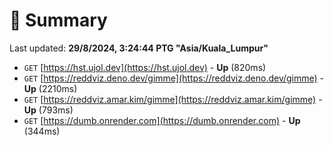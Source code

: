 # 📖 Summary
Last updated: **29/8/2024, 3:24:44 PTG "Asia/Kuala_Lumpur"**

- `GET` [https://hst.ujol.dev](https://hst.ujol.dev) - **Up** (820ms)
- `GET` [https://reddviz.deno.dev/gimme](https://reddviz.deno.dev/gimme) - **Up** (2210ms)
- `GET` [https://reddviz.amar.kim/gimme](https://reddviz.amar.kim/gimme) - **Up** (793ms)
- `GET` [https://dumb.onrender.com](https://dumb.onrender.com) - **Up** (344ms)
